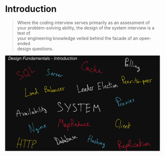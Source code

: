 # Introduction

> Where the coding interview serves primarily as an assessment of <br>
> your problem-solving ability, the design of the system interview is a test of <br>
> your engineering knowledge veiled behind the facade of an open-ended <br>
> design questions.

![introduction](./introduction.PNG)
